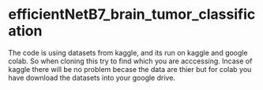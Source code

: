 # efficientNetB7_brain_tumor_classification

The code is using datasets from kaggle, and its run on kaggle and google colab. 
So when cloning this try to find which you are acccessing. Incase of kaggle there will be no problem becase the data are thier 
but for colab you have download the datasets into your google drive.
